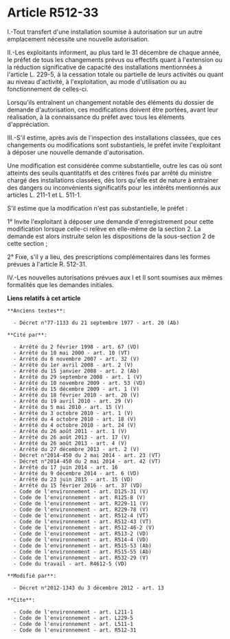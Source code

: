 # Article R512-33

I.-Tout transfert d'une installation soumise à autorisation sur un autre emplacement nécessite une nouvelle autorisation. 

II.-Les exploitants informent, au plus tard le 31 décembre de chaque année, le préfet de tous les changements prévus ou
effectifs quant à l'extension ou la réduction significative de capacité des installations mentionnées à l'article L. 229-5, à
la cessation totale ou partielle de leurs activités ou quant au niveau d'activité, à l'exploitation, au mode d'utilisation ou
au fonctionnement de celles-ci. 

Lorsqu'ils entraînent un changement notable des éléments du dossier de demande d'autorisation, ces modifications doivent être
portées, avant leur réalisation, à la connaissance du préfet avec tous les éléments d'appréciation. 

III.-S'il estime, après avis de l'inspection des installations classées, que ces changements ou modifications sont
substantiels, le préfet invite l'exploitant à déposer une nouvelle demande d'autorisation. 

Une modification est considérée comme substantielle, outre les cas où sont atteints des seuils quantitatifs et des critères
fixés par arrêté du ministre chargé des installations classées, dès lors qu'elle est de nature à entraîner des dangers ou
inconvénients significatifs pour les intérêts mentionnés aux articles L. 211-1 et L. 511-1. 

S'il estime que la modification n'est pas substantielle, le préfet : 

1° Invite l'exploitant à déposer une demande d'enregistrement pour cette modification lorsque celle-ci relève en elle-même de
la section 2. La demande est alors instruite selon les dispositions de la sous-section 2 de cette section ; 

2° Fixe, s'il y a lieu, des prescriptions complémentaires dans les formes prévues à l'article R. 512-31. 

IV.-Les nouvelles autorisations prévues aux I et II sont soumises aux mêmes formalités que les demandes initiales.

**Liens relatifs à cet article**

	**Anciens textes**:

	  - Décret n°77-1133 du 21 septembre 1977 - art. 20 (Ab)

	**Cité par**:

	  - Arrêté du 2 février 1998 - art. 67 (VD)
	  - Arrêté du 10 mai 2000 - art. 10 (VT)
	  - Arrêté du 6 novembre 2007 - art. 32 (V)
	  - Arrêté du 1er avril 2008 - art. 2 (V)
	  - Arrêté du 15 janvier 2008 - art. 2 (Ab)
	  - Arrêté du 29 septembre 2008 - art. 1 (V)
	  - Arrêté du 10 novembre 2009 - art. 53 (VD)
	  - Arrêté du 15 décembre 2009 - art. 1 (V)
	  - Arrêté du 18 février 2010 - art. 20 (V)
	  - Arrêté du 19 avril 2010 - art. 29 (V)
	  - Arrêté du 5 mai 2010 - art. 15 (V)
	  - Arrêté du 3 octobre 2010 - art. 1 (V)
	  - Arrêté du 4 octobre 2010 - art. 18 (V)
	  - Arrêté du 4 octobre 2010 - art. 24 (V)
	  - Arrêté du 26 août 2011 - art. 1 (V)
	  - Arrêté du 26 août 2013 - art. 17 (V)
	  - Arrêté du 26 août 2013 - art. 4 (V)
	  - Arrêté du 27 décembre 2013 - art. 2 (V)
	  - Décret n°2014-450 du 2 mai 2014 - art. 23 (VT)
	  - Décret n°2014-450 du 2 mai 2014 - art. 42 (VT)
	  - Arrêté du 17 juin 2014 - art. 16
	  - Arrêté du 9 décembre 2014 - art. 6 (VD)
	  - Arrêté du 23 juin 2015 - art. 15 (VD)
	  - Arrêté du 15 février 2016 - art. 37 (VD)
	  - Code de l'environnement - art. D125-31 (V)
	  - Code de l'environnement - art. R125-8 (V)
	  - Code de l'environnement - art. R229-11 (V)
	  - Code de l'environnement - art. R229-78 (V)
	  - Code de l'environnement - art. R512-4 (VT)
	  - Code de l'environnement - art. R512-43 (VT)
	  - Code de l'environnement - art. R512-46-2 (V)
	  - Code de l'environnement - art. R513-2 (VD)
	  - Code de l'environnement - art. R514-4 (VD)
	  - Code de l'environnement - art. R515-53 (Ab)
	  - Code de l'environnement - art. R515-55 (Ab)
	  - Code de l'environnement - art. R532-29 (V)
	  - Code du travail - art. R4612-5 (VD)

	**Modifié par**:

	  - Décret n°2012-1343 du 3 décembre 2012 - art. 13

	**Cite**:

	  - Code de l'environnement - art. L211-1
	  - Code de l'environnement - art. L229-5
	  - Code de l'environnement - art. L511-1
	  - Code de l'environnement - art. R512-31
